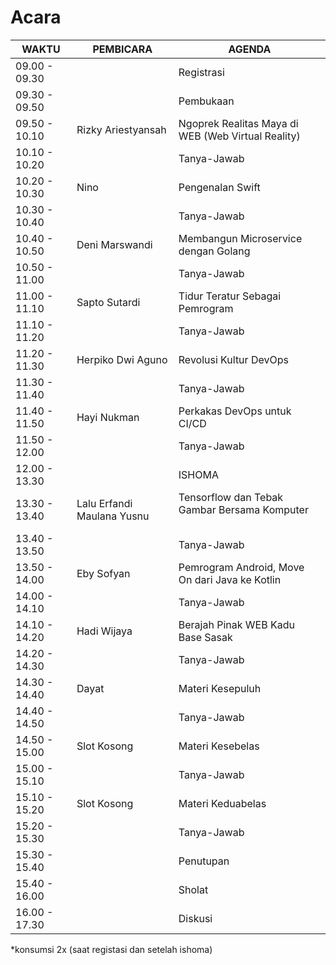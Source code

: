 # Acara

| WAKTU         | PEMBICARA                  | AGENDA                                             |
|---------------|----------------------------|----------------------------------------------------|
| 09.00 - 09.30 |                            | Registrasi                                         |
| 09.30 - 09.50 |                            | Pembukaan                                          |
| 09.50 - 10.10 | Rizky Ariestyansah         | Ngoprek Realitas Maya di WEB (Web Virtual Reality) |
| 10.10 - 10.20 |                            | Tanya-Jawab                                        |
| 10.20 - 10.30 | Nino                       | Pengenalan Swift                                   |
| 10.30 - 10.40 |                            | Tanya-Jawab                                        |
| 10.40 - 10.50 | Deni Marswandi             | Membangun Microservice dengan Golang               |
| 10.50 - 11.00 |                            | Tanya-Jawab                                        |
| 11.00 - 11.10 | Sapto Sutardi              | Tidur Teratur Sebagai Pemrogram                    |
| 11.10 - 11.20 |                            | Tanya-Jawab                                        |
| 11.20 - 11.30 | Herpiko Dwi Aguno          | Revolusi Kultur DevOps                             |
| 11.30 - 11.40 |                            | Tanya-Jawab                                        |
| 11.40 - 11.50 | Hayi Nukman                | Perkakas DevOps untuk CI/CD                        |
| 11.50 - 12.00 |                            | Tanya-Jawab                                        |
| 12.00 - 13.30 |                            | ISHOMA                                             |
| 13.30 - 13.40 | Lalu Erfandi Maulana Yusnu | Tensorflow dan Tebak Gambar Bersama Komputer       |
| 13.40 - 13.50 |                            | Tanya-Jawab                                        |
| 13.50 - 14.00 | Eby Sofyan                 | Pemrogram Android, Move On dari Java ke Kotlin     |
| 14.00 - 14.10 |                            | Tanya-Jawab                                        |
| 14.10 - 14.20 | Hadi Wijaya                | Berajah Pinak WEB Kadu Base Sasak                  |
| 14.20 - 14.30 |                            | Tanya-Jawab                                        |
| 14.30 - 14.40 | Dayat                      | Materi Kesepuluh                                   |
| 14.40 - 14.50 |                            | Tanya-Jawab                                        |
| 14.50 - 15.00 | Slot Kosong                | Materi Kesebelas                                   |
| 15.00 - 15.10 |                            | Tanya-Jawab                                        |
| 15.10 - 15.20 | Slot Kosong                | Materi Keduabelas                                  |
| 15.20 - 15.30 |                            | Tanya-Jawab                                        |
| 15.30 - 15.40 |                            | Penutupan                                          |
| 15.40 - 16.00 |                            | Sholat                                             |
| 16.00 - 17.30 |                            | Diskusi                                            |

*konsumsi 2x (saat registasi dan setelah ishoma)
